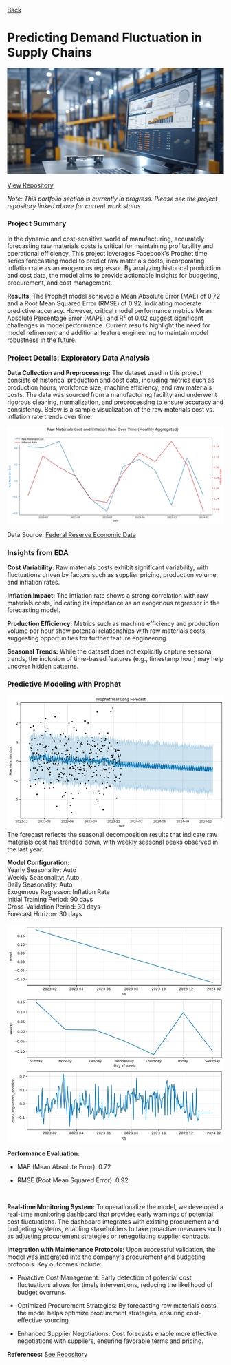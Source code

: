 [Back](https://zenjen-devs.github.io)

# Predicting Demand Fluctuation in Supply Chains

<img src="https://raw.githubusercontent.com/zenjen-devs/zenjen-devs.github.io/master/images/demand_forecasting_banner.png">

[View Repository](https://github.com/zenjen-dev/deep-learning_predicting-failures/blob/main/DeepLearning_PredictiveMaintenance.ipynb) <br>

*Note: This portfolio section is currently in progress. Please see the project repository linked above for current work status.*

<h3> Project Summary </h3>

In the dynamic and cost-sensitive world of manufacturing, accurately forecasting raw materials costs is critical for maintaining profitability and operational efficiency. This project leverages Facebook's Prophet time series forecasting model to predict raw materials costs, incorporating inflation rate as an exogenous regressor. By analyzing historical production and cost data, the model aims to provide actionable insights for budgeting, procurement, and cost management.

**Results**: The Prophet model achieved a Mean Absolute Error (MAE) of 0.72 and a Root Mean Squared Error (RMSE) of 0.92, indicating moderate predictive accuracy. However, critical model performance metrics Mean Absolute Percentage Error (MAPE) and R² of 0.02 suggest significant challenges in model performance. Current results highlight the need for model refinement and additional feature engineering to maintain model robustness in the future.

<h3> Project Details: Exploratory Data Analysis </h3>

**Data Collection and Preprocessing:**
The dataset used in this project consists of historical production and cost data, including metrics such as production hours, workforce size, machine efficiency, and raw materials costs. The data was sourced from a manufacturing facility and underwent rigorous cleaning, normalization, and preprocessing to ensure accuracy and consistency. Below is a sample visualization of the raw materials cost vs. inflation rate trends over time:
<br>

<img src="https://github.com/zenjen-devs/zenjen-devs.github.io/blob/master/images/rawmat_v_inflation.png">
  
Data Source: [Federal Reserve Economic Data](https://fred.stlouisfed.org/)


### Insights from EDA

**Cost Variability:** Raw materials costs exhibit significant variability, with fluctuations driven by factors such as supplier pricing, production volume, and inflation rates.

**Inflation Impact:** The inflation rate shows a strong correlation with raw materials costs, indicating its importance as an exogenous regressor in the forecasting model.

**Production Efficiency:** Metrics such as machine efficiency and production volume per hour show potential relationships with raw materials costs, suggesting opportunities for further feature engineering.

**Seasonal Trends:** While the dataset does not explicitly capture seasonal trends, the inclusion of time-based features (e.g., timestamp hour) may help uncover hidden patterns.
<br>


### Predictive Modeling with Prophet

<img src="https://github.com/zenjen-devs/zenjen-devs.github.io/blob/master/images/prophet_fc.png">
<br>
The forecast reflects the seasonal decomposition results that indicate raw materials cost has trended down, with weekly seasonal peaks observed in the last year.

**Model Configuration:**
<br>
Yearly Seasonality: Auto
<br>
Weekly Seasonality: Auto
<br>
Daily Seasonality: Auto
<br>
Exogenous Regressor: Inflation Rate
<br>
Initial Training Period: 90 days
<br>
Cross-Validation Period: 30 days
<br>
Forecast Horizon: 30 days
<br> 
<br> 
<img src="https://github.com/zenjen-devs/zenjen-devs.github.io/blob/master/images/prophet_decomp.png">

**Performance Evaluation:**

- MAE (Mean Absolute Error): 0.72

- RMSE (Root Mean Squared Error): 0.92
<br>

**Real-time Monitoring System:**
To operationalize the model, we developed a real-time monitoring dashboard that provides early warnings of potential cost fluctuations. The dashboard integrates with existing procurement and budgeting systems, enabling stakeholders to take proactive measures such as adjusting procurement strategies or renegotiating supplier contracts.

**Integration with Maintenance Protocols:**
Upon successful validation, the model was integrated into the company's procurement and budgeting protocols. Key outcomes include:

- Proactive Cost Management: Early detection of potential cost fluctuations allows for timely interventions, reducing the likelihood of budget overruns.

- Optimized Procurement Strategies: By forecasting raw materials costs, the model helps optimize procurement strategies, ensuring cost-effective sourcing.

- Enhanced Supplier Negotiations: Cost forecasts enable more effective negotiations with suppliers, ensuring favorable terms and pricing.

**References:** [See Repository](https://github.com/zenjen-dev/deep-learning_predicting-failures/blob/main/DeepLearning_PredictiveMaintenance.ipynb) 
